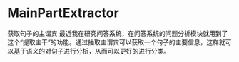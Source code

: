 # MainPartExtractor
获取句子的主谓宾
最近我在研究问答系统，在问答系统的问题分析模块就用到了这个“提取主干”的功能。通过抽取主谓宾可以获取一个句子的主要信息，这样就可以基于语义的对句子进行分析，从而可以更好的进行分类。
